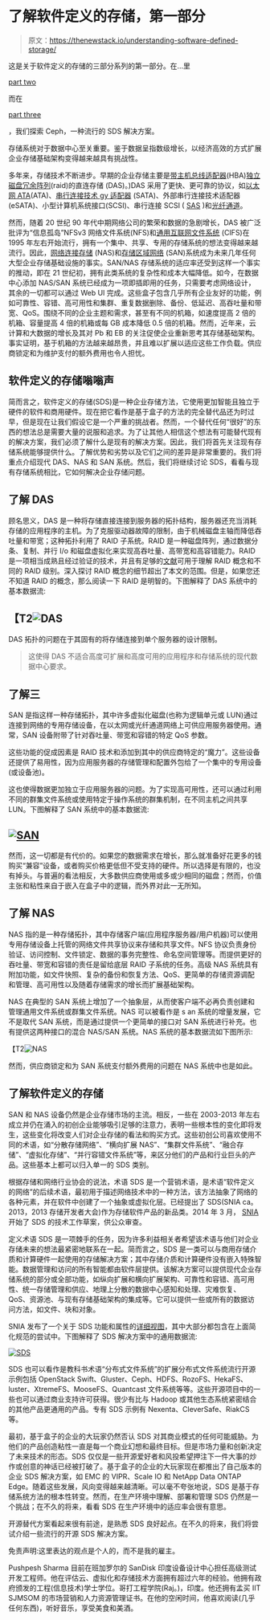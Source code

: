 # 了解软件定义的存储，第一部分

> 原文：<https://thenewstack.io/understanding-software-defined-storage/>

这是关于软件定义的存储的三部分系列的第一部分。在…里

[part two](https://thenewstack.io/software-defined-storage-ceph-way/)

而在

[part three](https://thenewstack.io/software-defined-storage-with-an-understandable-interface-the-ceph-way-part-three/)

，我们探索 Ceph，一种流行的 SDS 解决方案。

存储系统对于数据中心至关重要。鉴于数据呈指数级增长，以经济高效的方式扩展企业存储基础架构变得越来越具有挑战性。

多年来，存储技术不断进步。早期的企业存储主要是[带](https://en.wikipedia.org/wiki/Direct-attached_storage)[主机总线适配器](https://en.wikipedia.org/wiki/Host_adapter)(HBA)[独立磁盘冗余阵列](https://en.wikipedia.org/wiki/RAID)(raid)的直连存储 (DAS)。)DAS 采用了更快、更可靠的协议，如[以太网 ATA](https://en.wikipedia.org/wiki/ATA_over_Ethernet)(ATA)、[串行连接技术 gy 适配器](https://en.wikipedia.org/wiki/Serial_ATA) (SATA)、外部串行连接技术适配器(eSATA)、小型计算机系统接口(SCSI)、串行连接 SCSI ( [SAS](https://en.wikipedia.org/wiki/Serial_attached_SCSI) )和[光纤通道](https://en.wikipedia.org/wiki/Fibre_Channel)。

然而，随着 20 世纪 90 年代中期网络公司的繁荣和数据的急剧增长，DAS 被广泛批评为“信息孤岛”NFSv3 网络文件系统(NFS)和[通用互联网文件系统](https://en.wikipedia.org/wiki/Server_Message_Block) (CIFS)在 1995 年左右开始流行，拥有一个集中、共享、专用的存储系统的想法变得越来越流行。因此，[网络连接存储](https://en.wikipedia.org/wiki/Network-attached_storage) (NAS)和[存储区域网络](https://en.wikipedia.org/wiki/Storage_area_network) (SAN)系统成为未来几年任何大型企业存储基础设施的事实。SAN/NAS 存储系统的适应率还受到这样一个事实的推动，即在 21 世纪初，拥有此类系统的复杂性和成本大幅降低。如今，在数据中心添加 NAS/SAN 系统已经成为一项即插即用的任务，只需要考虑网络设计，其余的一切都可以通过 Web UI 完成。这些盒子包含几乎所有企业友好的功能，例如可靠性、容错、高可用性和集群、重复数据删除、备份、低延迟、高吞吐量和带宽、QoS。围绕不同的企业主题和需求，甚至有不同的机箱，如速度提高 2 倍的机箱、容量提高 4 倍的机箱或每 GB 成本降低 0.5 倍的机箱。然而，近年来，云计算和大数据的增长及其对 Pb 和 EB 的关注促使企业重新思考其存储基础架构。事实证明，基于机箱的方法越来越昂贵，并且难以扩展以适应这些工作负载。供应商锁定和为维护支付的额外费用也令人担忧。

## **软件定义的存储嗡嗡声**

简而言之，软件定义的存储(SDS)是一种企业存储方法，它使用更加智能且独立于硬件的软件和商用硬件。现在把它看作是基于盒子的方法的完全替代品还为时过早，但是现在让我们假设它是一个严重的挑战者。然而，一个替代任何“很好”的东西的想法总是需要大量的说服和追求。为了让其他人相信这个想法有可能替代现有的解决方案，我们必须了解什么是现有的解决方案。因此，我们将首先关注现有存储系统能够提供什么。了解优势和劣势以及它们之间的差异是非常重要的。我们将重点介绍现代 DAS、NAS 和 SAN 系统。然后，我们将继续讨论 SDS，看看与现有存储系统相比，它如何解决企业存储问题。

## **了解 DAS**

顾名思义，DAS 是一种将存储直接连接到服务器的拓扑结构，服务器还充当消耗存储的应用程序的主机。为了克服驱动器故障的限制，由于机械磁盘主轴而降低吞吐量和带宽；这种拓扑利用了 RAID 子系统。RAID 是一种磁盘阵列，通过数据分条、复制、并行 I/o 和磁盘虚拟化来实现高吞吐量、高带宽和高容错能力。RAID 是一项相当成熟且经过验证的技术，并且有足够的[文献](https://en.wikipedia.org/wiki/RAID)可用于理解 RAID 概念和不同的 RAID 级别。深入探讨 RAID 概念的细节超出了本文的范围。但是，如果您还不知道 RAID 的概念，那么阅读一下 RAID 是明智的。下图解释了 DAS 系统中的基本数据流:

## 【T2![DAS](img/7e87657adf29ae2fc9184c22ab6c0166.png)

DAS 拓扑的问题在于其固有的将存储连接到单个服务器的设计限制。

> 这使得 DAS 不适合高度可扩展和高度可用的应用程序和存储系统的现代数据中心要求。

## **了解三**

SAN 是指这样一种存储拓扑，其中许多虚拟化磁盘(也称为逻辑单元或 LUN)通过连接到网络的专用存储设备，在以太网或光纤通道网络上可供应用服务器使用。通常，SAN 设备附带了针对吞吐量、带宽和容错的特定 QoS 参数。

这些功能的促成因素是 RAID 技术和添加到其中的供应商特定的“魔力”。这些设备还提供了易用性，因为应用服务器的存储管理和配置外包给了一个集中的专用设备(或设备池)。

这也使得数据更加独立于应用服务器的问题。为了实现高可用性，还可以通过利用不同的群集文件系统或使用特定于操作系统的群集机制，在不同主机之间共享 LUN。下图解释了 SAN 系统中的基本数据流:

## [![SAN](img/c83eb8951613bead3fc8b7a0059a91d2.png)](https://thenewstack.io/wp-content/uploads/2015/01/SAN.png)

然而，这一切都是有代价的。如果您的数据需求在增长，那么就准备好花更多的钱购买“兼容”设备，或者购买价格更低但不受支持的硬件。所以选择是有限的，也没有掉头。与普遍的看法相反，大多数供应商使用或多或少相同的磁盘；然而，价值主张和粘性来自于嵌入在盒子中的逻辑，而外界对此一无所知。

## **了解 NAS**

NAS 指的是一种存储拓扑，其中存储客户端(应用程序服务器/用户机器)可以使用专用存储设备上托管的网络文件共享协议来存储和共享文件。NFS 协议负责身份验证、访问控制、文件锁定、数据的事务完整性、命名空间管理等。而提供更好的吞吐量、带宽和容错的责任是留给底层 RAID 子系统的任务。高级 NAS 系统具有附加功能，如文件快照、复杂的备份和恢复方法、QoS、更简单的存储资源调配和管理、高可用性以及随着存储需求的增长而扩展基础架构。

NAS 在典型的 SAN 系统上增加了一个抽象层，从而使客户端不必再负责创建和管理通用文件系统或群集文件系统。NAS 可以被看作是 s an 系统的增量发展，它不是取代 SAN 系统，而是通过提供一个更简单的接口对 SAN 系统进行补充。也有提供这两种接口的混合 NAS/SAN 系统。NAS 系统的基本数据流如下图所示:

【T2![NAS](img/b1ee370a4a09e7156a48957c76e1163a.png)

然而，供应商锁定和为 SAN 系统支付额外费用的问题在 NAS 系统中也是如此。

## **了解软件定义的存储**

SAN 和 NAS 设备仍然是企业存储市场的主流。相反，一些在 2003-2013 年左右成立并仍在涌入的初创企业能够吸引足够的注意力，表明一些根本性的变化即将发生，这些变化将改变人们对企业存储的看法和购买方式。这些初创公司喜欢使用不同的术语，如“分散存储网络”、“横向扩展 NAS”、“集群文件系统”、“融合存储”、“虚拟化存储”、“并行容错文件系统”等，来区分他们的产品和行业巨头的产品。这些基本上都可以归入单一的 SDS 类别。

根据存储和网络行业协会的说法，术语 SDS 是一个营销术语，是术语“软件定义的网络”的后续术语，最初用于描述网络技术中的一种方法，该方法抽象了网络的各种元素，并在软件中创建了一个抽象或虚拟化层。已经提出了 SDS(SNIA ca。2013，2013 存储开发者大会)作为存储软件产品的新品类。2014 年 3 月， [SNIA](https://en.wikipedia.org/wiki/Storage_Networking_Industry_Association) 开始了 SDS 的技术工作草案，供公众审查。

定义术语 SDS 是一项棘手的任务，因为许多利益相关者希望该术语与他们对企业存储未来的想法最紧密地联系在一起。简而言之，SDS 是一类可以与商用存储介质和计算硬件一起使用的存储解决方案；其中存储介质和计算硬件没有嵌入特殊智能。数据管理和访问的所有智能都由软件层提供。该解决方案可以提供现代企业存储系统的部分或全部功能，如纵向扩展和横向扩展架构、可靠性和容错、高可用性、统一存储管理和供应、地理上分散的数据中心感知和处理、灾难恢复、QoS、资源池、与现有存储基础架构的集成等。它可以提供一些或所有的数据访问方法，如文件、块和对象。

SNIA 发布了一个关于 SDS 功能和属性的[详细视图](http://snia.org/sites/default/files/SNIA%20Software%20Defined%20Storage%20White%20Paper-%20v1.0k-DRAFT.pdf)，其中大部分都包含在上面简化规范的尝试中。下图解释了 SDS 解决方案中的通用数据流:

[![SDS](img/c134361b997f589a9c972e5aa53a22f6.png)](https://thenewstack.io/wp-content/uploads/2015/01/SDS.png)

SDS 也可以看作是教科书术语“分布式文件系统”的扩展分布式文件系统流行开源示例包括 OpenStack Swift、Gluster、Ceph、HDFS、RozoFS、HekaFS、luster、XtremeFS、MooseFS、Quantcast 文件系统等等。这些开源项目中的一些也可以通过商业支持许可获得。很少有比与 Hadoop 或其他生态系统紧密结合的其他产品更通用的产品。专有 SDS 示例有 Nexenta、CleverSafe、RiakCS 等。

最初，基于盒子的企业的大玩家仍然否认 SDS 对其商业模式的任何可能威胁。为他们的产品创造粘性一直是每一个商业幻想和最终目标。但是市场力量和创新决定了未来技术的形态。SDS 仅仅是一些开源爱好者和风投希望押注下一件大事的炒作或创意的神话已经被打破了。基于盒子的企业的大玩家现在都推出了自己版本的企业 SDS 解决方案，如 EMC 的 VIPR、Scale IO 和 NetApp Data ONTAP Edge。随着这些发展，风向变得越来越清晰。可以毫不夸张地说，SDS 是基于存储系统方法的根本性转变。然而，在生产环境中理解、部署和管理 SDS 仍然是一个挑战；在不久的将来，看看 SDS 在生产环境中的适应率会很有意思。

开源替代方案看起来很有前途，是熟悉 SDS 良好起点。在不久的将来，我们将尝试介绍一些流行的开源 SDS 解决方案。

免责声明:这里表达的观点是个人的，而不是我的雇主。

Pushpesh Sharma 目前在班加罗尔的 SanDisk 印度设备设计中心担任高级测试开发工程师。他在评估云、虚拟化和存储技术方面拥有超过六年的经验。他拥有政府颁发的工程(信息技术)学士学位。哥打工程学院(Raj。)，印度。他还拥有孟买 IIT SJMSOM 的市场营销和人力资源管理证书。在他的空闲时间，他喜欢阅读(几乎任何东西)，听好音乐，享受美食和美酒。

<svg xmlns:xlink="http://www.w3.org/1999/xlink" viewBox="0 0 68 31" version="1.1"><title>Group</title> <desc>Created with Sketch.</desc></svg>
